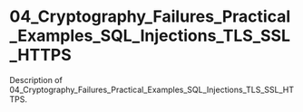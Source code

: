 # 04_Cryptography_Failures_Practical_Examples_SQL_Injections_TLS_SSL_HTTPS

Description of 04_Cryptography_Failures_Practical_Examples_SQL_Injections_TLS_SSL_HTTPS.